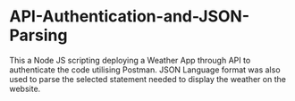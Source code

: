 # API-Authentication-and-JSON-Parsing
This a Node JS scripting deploying a Weather App through API to authenticate the code utilising Postman. JSON Language format was also used to parse the selected statement needed to display the weather on the website.
